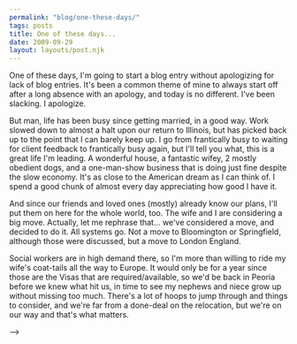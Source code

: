 ```yaml
---
permalink: "blog/one-these-days/"
tags: posts
title: One of these days...
date: 2009-09-29
layout: layouts/post.njk
---
```


One of these days, I'm going to start a blog entry without apologizing for lack of blog entries. It's been a common theme of mine to always start off after a long absence with an apology, and today is no different. I've been slacking. I apologize.

But man, life has been busy since getting married, in a good way. Work slowed down to almost a halt upon our return to Illinois, but has picked back up to the point that I can barely keep up. I go from frantically busy to waiting for client feedback to frantically busy again, but I'll tell you what, this is a great life I'm leading. A wonderful house, a fantastic wifey, 2 mostly obedient dogs, and a one-man-show business that is doing just fine despite the slow economy. It's as close to the American dream as I can think of. I spend a good chunk of almost every day appreciating how good I have it.&nbsp;

And since our friends and loved ones (mostly) already know our plans, I'll put them on here for the whole world, too. The wife and I are considering a big move. Actually, let me rephrase that... we've considered a move, and decided to do it. All systems go. Not a move to Bloomington or Springfield, although those were discussed, but a move to London England.

Social workers are in high demand there, so I'm more than willing to ride my wife's coat-tails all the way to Europe. It would only be for a year since those are the Visas that are required/available, so we'd be back in Peoria before we knew what hit us, in time to see my nephews and niece grow up without missing too much. There's a lot of hoops to jump through and things to consider, and we're far from a done-deal on the relocation, but we're on our way and that's what matters.

-->